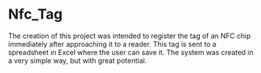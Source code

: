 # Nfc_Tag
The creation of this project was intended to register the tag of an NFC chip immediately after approaching it to a reader. This tag is sent to a spreadsheet in Excel where the user can save it. The system was created in a very simple way, but with great potential.
